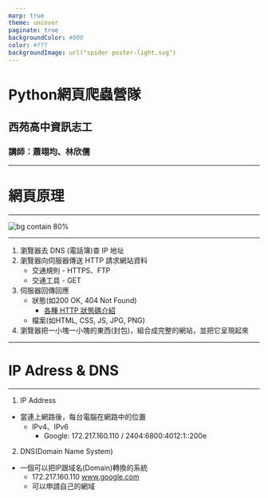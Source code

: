 ```yaml
---
marp: true
theme: uncover
paginate: true
backgroundColor: #000
color: #fff
backgroundImage: url("spider poster-light.svg")
---
```

<style>
  :root{
      --color-background-code: #222222;
      --color-foreground: #FFF;
    }
marp-pre,.language-python{
     border-radius: .5em;
      color:#FFF;
}
code{
    border-radius: 7px;
    padding: 1.2em!important;
}
</style>


# **Python網頁爬蟲營隊**

## 西苑高中資訊志工

### 講師：蕭翊均、林欣儒
---
<!-- _class: lead -->
# **網頁原理**

---

![bg contain 80%](https://media.discordapp.net/attachments/848564001059241984/1119427305987645470/http_communication_4.png?width=1439&height=607)

---

1. 瀏覽器去 DNS (電話簿)查 IP 地址
2. 瀏覽器向伺服器傳送 HTTP 請求網站資料
   * 交通規則 - HTTPS、FTP
   * 交通工具 - GET
3. 伺服器回傳回應
   * 狀態(如200 OK, 404 Not Found)
      * [各種 HTTP 狀態碼介紹](https://http.cat/)
   * 檔案(如HTML, CSS, JS, JPG, PNG)
4. 瀏覽器把一小塊一小塊的東西(封包)，組合成完整的網站，並把它呈現起來

<!-- 訪問網站猶如寄送包裹
     包裹就是檔案
     透過哪條路：網路
     地址=ip位置，ip太醜改成有意義的名字=>Domain
     交通規則：tcp底下的http(網頁常用)







     
     交通工具：GET、POST   
 -->
---

<!-- _class: lead -->
# IP Adress & DNS

---

1. IP Address
* 當連上網路後，每台電腦在網路中的位置
   * IPv4、IPv6
      * Google: 172.217.160.110 / 2404:6800:4012:1::200e
2. DNS(Domain Name System)
* 一個可以把IP跟域名(Domain)轉換的系統
   * 172.217.160.110 www.google.com 
   * 可以申請自己的網域